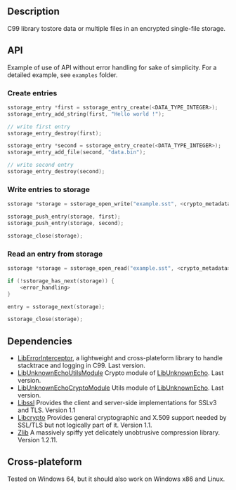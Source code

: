 ## Description

C99 library tostore data or multiple files in an encrypted single-file storage.

## API

Example of use of API without error handling for sake of simplicity. For a detailed example, see `examples` folder.

### Create entries

```c
sstorage_entry *first = sstorage_entry_create(<DATA_TYPE_INTEGER>);
sstorage_entry_add_string(first, "Hello world !");

// write first entry
sstorage_entry_destroy(first);

sstorage_entry *second = sstorage_entry_create(<DATA_TYPE_INTEGER>);
sstorage_entry_add_file(second, "data.bin");

// write second entry
sstorage_entry_destroy(second);
```

### Write entries to storage

```c
sstorage *storage = sstorage_open_write("example.sst", <crypto_metadata>);

sstorage_push_entry(storage, first);
sstorage_push_entry(storage, second);

sstorage_close(storage);
```

### Read an entry from storage

```c
sstorage *storage = sstorage_open_read("example.sst", <crypto_metadata>);

if (!sstorage_has_next(storage)) {
	<error_handling>
}

entry = sstorage_next(storage);

sstorage_close(storage);
```

## Dependencies

* [LibErrorInterceptor](https://github.com/swasun/LibErrorInterceptor), a lightweight and cross-plateform library to handle stacktrace and logging in C99. Last version.
* [LibUnknownEchoUtilsModule](https://github.com/swasun/LibUnknownEchoUtilsModule) Crypto module of [LibUnknownEcho](https://github.com/swasun/LibUnknownEcho). Last version.
* [LibUnknownEchoCryptoModule](https://github.com/swasun/LibUnknownEchoCryptoModule) Utils module of [LibUnknownEcho](https://github.com/swasun/LibUnknownEcho). Last version.
* [Libssl](https://github.com/openssl/openssl) Provides the client and server-side implementations for SSLv3 and TLS. Version 1.1
* [Libcrypto](https://github.com/openssl/openssl) Provides general cryptographic and X.509 support needed by SSL/TLS but
	not logically part of it. Version 1.1.
* [Zlib](https://github.com/madler/zlib) A massively spiffy yet delicately unobtrusive compression library. Version 1.2.11.

## Cross-plateform

Tested on Windows 64, but it should also work on Windows x86 and Linux.
